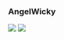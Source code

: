 ### AngelWicky
![](https://www.mypornstarbook.net/pornstars/a/angel_wicky/gallery20/images/05.jpg)
![](https://www.mypornstarbook.net/pornstars/a/angel_wicky/gallery20/images/06.jpg)
